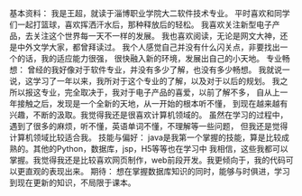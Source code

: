 基本资料：
我是王超，就读于淄博职业学院大二软件技术专业。
平时喜欢和同学们一起打篮球，喜欢挥洒汗水后，那种释放后的轻松。
我喜欢关注新型电子产品，去关注这个世界每一天不一样的发展。
我也喜欢阅读，无论是网文大神，还是中外文学大家，都曾拜读过。
我个人感觉自己并没有什么闪关点，非要找出一个的话，我的适应能力很强，
很快融入新的环境，发展出自己的小天地。
专业畅想：
曾经的我好像对于软件专业，并没有多少了解，也没有多少畅想。
我就说一说，这学习了一年以来，我所对于这个专业的了解，以及对于以后的规划。
我之所以报这专业，完全取决于，我对于电子产品的喜爱，以前了解不多，
自从上一年接触之后，发现是一个全新的天地，从一开始的根本听不懂，
到现在越来越有兴趣，不断的汲取。我觉得我还是很喜欢计算机领域的。
虽然在学习的过程中，遇到了很多的麻烦，听不懂，英语单词不懂，不理解等一些问题，
但我还是觉得计算机领域比较适合我。
技能与偏好：
java是我第一个掌握的技能，算是比较成熟的。其他的Python，数据库，jsp，H5等等也在学习中
我相信，这些我都可以掌握。我觉得我还是比较喜欢网页制作，web前段开发。我更倾向于，我的代码可以更直观的表现出来。
期待：
想在掌握数据库知识的同时，能够与时俱进，学习到现在更新的知识，不局限于课本。
